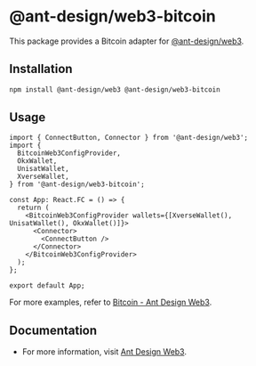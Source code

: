 # @ant-design/web3-bitcoin

This package provides a Bitcoin adapter for [@ant-design/web3](https://www.npmjs.com/package/@ant-design/web3).

## Installation

```bash
npm install @ant-design/web3 @ant-design/web3-bitcoin
```

## Usage

```tsx
import { ConnectButton, Connector } from '@ant-design/web3';
import {
  BitcoinWeb3ConfigProvider,
  OkxWallet,
  UnisatWallet,
  XverseWallet,
} from '@ant-design/web3-bitcoin';

const App: React.FC = () => {
  return (
    <BitcoinWeb3ConfigProvider wallets={[XverseWallet(), UnisatWallet(), OkxWallet()]}>
      <Connector>
        <ConnectButton />
      </Connector>
    </BitcoinWeb3ConfigProvider>
  );
};

export default App;
```

For more examples, refer to [Bitcoin - Ant Design Web3](https://web3.ant.design/components/bitcoin).

## Documentation

- For more information, visit [Ant Design Web3](https://web3.ant.design).
